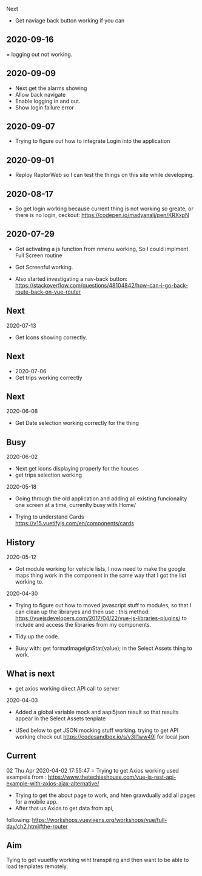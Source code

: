 Next
- Get naviage back button working if you can

## 2020-09-16
= logging out not working. 

##  2020-09-09
- Next get the alarms showing
- Allow back navigate
- Enable logging in and out.
- Show login failure error 




## 2020-09-07 
- Trying to figure out how to integrate Login into the application

## 2020-09-01
- Reploy RaptorWeb  so I can test the things on this site while developing.

## 2020-08-17


- So get login working because current thing is not working so greate, or there is no login, 
ceckout: https://codepen.io/madyanalj/pen/KRXxpN

## 2020-07-29

- Got activating a js function from nmenu working, So I could implment Full Screen
  routine
- Got Screenful working.  

- Also started investigating a nav-back button: https://stackoverflow.com/questions/48104842/how-can-i-go-back-route-back-on-vue-router

## Next

2020-07-13

- Get Icons showing correctly.

## Next
- 2020-07-06
- Get trips working correctly

## Next

2020-06-08

- Get Date selection working correctly for the thing

## Busy

2020-06-02

- Next get icons displaying properly for the houses
- get trips selection working

2020-05-18

- Going through the old application and adding all existing funcionality one screen at a time,
  currenlty busy with Home/

- Trying to understand Cards
  https://v15.vuetifyjs.com/en/components/cards

## History

2020-05-12

- Got module working for vehicle lists, I now need to make the google maps thing work in the component
  in the same way that I got the list working
  to.

2020-04-30

- Trying to figure out how to moved javascript stuff to modules, so that I can clean
  up the libraryes and then use : this method: https://vuejsdevelopers.com/2017/04/22/vue-js-libraries-plugins/
  to include and access the libraries from my components.

- Tidy up the code.
- Busy with: get formatImageIgnStat(value); in the Select Assets thing to work.

## What is next

- get axios working direct API call to server

2020-04-03

- Added a global variable mock and aapi5json result so that results appear in the
  Select Assets tenplate

- USed below to get JSON mocking stuff working. trying to get API working
  check out https://codesandbox.io/s/v3ll1ww49l for local json

## Current

02 Thu Apr 2020-04-02 17:55:47
= Trying to get Axios working used exampels from :
https://www.thetechieshouse.com/vue-js-rest-api-example-with-axios-ajax-alternative/

- Trying to get the about page to work, and hten grawdually add all pages
  for a mobile app.
- After that us Axios to get data from api,

following:
https://workshops.vuevixens.org/workshops/vue/full-day/ch2.html#the-router

## Aim

Tying to get vuuetfiy working wiht transpiling and then want to be able to load templates remotely.
